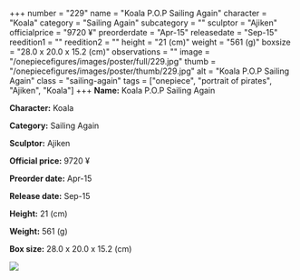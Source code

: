 +++
number = "229"
name = "Koala P.O.P Sailing Again"
character = "Koala"
category = "Sailing Again"
subcategory = ""
sculptor = "Ajiken"
officialprice = "9720 ¥"
preorderdate = "Apr-15"
releasedate = "Sep-15"
reedition1 = ""
reedition2 = ""
height = "21 (cm)"
weight = "561 (g)"
boxsize = "28.0 x 20.0 x 15.2 (cm)"
observations = ""
image = "/onepiecefigures/images/poster/full/229.jpg"
thumb = "/onepiecefigures/images/poster/thumb/229.jpg"
alt = "Koala P.O.P Sailing Again"
class = "sailing-again"
tags = ["onepiece", "portrait of pirates", "Ajiken", "Koala"]
+++
**Name:** Koala P.O.P Sailing Again

**Character:** Koala

**Category:** Sailing Again 

**Sculptor:** Ajiken

**Official price:** 9720 ¥

**Preorder date:** Apr-15

**Release date:** Sep-15

**Height:** 21 (cm)

**Weight:** 561 (g)

**Box size:** 28.0 x 20.0 x 15.2 (cm)

<img src="/onepiecefigures/images/poster/thumb/229.jpg">